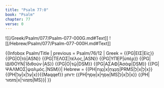 ```yaml
---
title: "Psalm 77:0"
book: "Psalm"
chapter: 77
verse: 0
---
```

![[/Greek/Psalm/077/Psalm-077-000G.md#Text]]
![[/Hebrew/Psalm/077/Psalm-077-000H.md#Text]]

{{Infobox Psalm/Title |
  previous = Psalm/76/12 |
  Greek = {{PG|ΕΙΣ|Εἰς}} {{PG|Ο|τὸ|ASN}} {{PG|ΤΕΛΟΣ|τέλος,|ASN}} {{PG|ΥΠΕΡ|ὑπὲρ}} {{PG|ΙΔΙΘΟΥΝ|Ἰδιθούν·|AS}} {{PG|Ο|τῷ|DSM}} {{PG|ΑΣΑΦ|Ἀσάφ|DSM}} {{PG|ΨΑΛΜΟΣ|ψαλμός.|NSM}}|
  Hebrew = {{PH|נָצַח|x|מְנַצֵּחַ|PRMS|לְ|x|לַ|x}} {{PH|עַל|x|עַל|x}}{{Maqqef}}
﻿יְדוּתוּן
{{PH|אָסָף|x|אָסָף|MS|לְ|x|לְ|x}} {{PH|מזמור|x|מִזְמוֹר|MS}}׃|
}}
